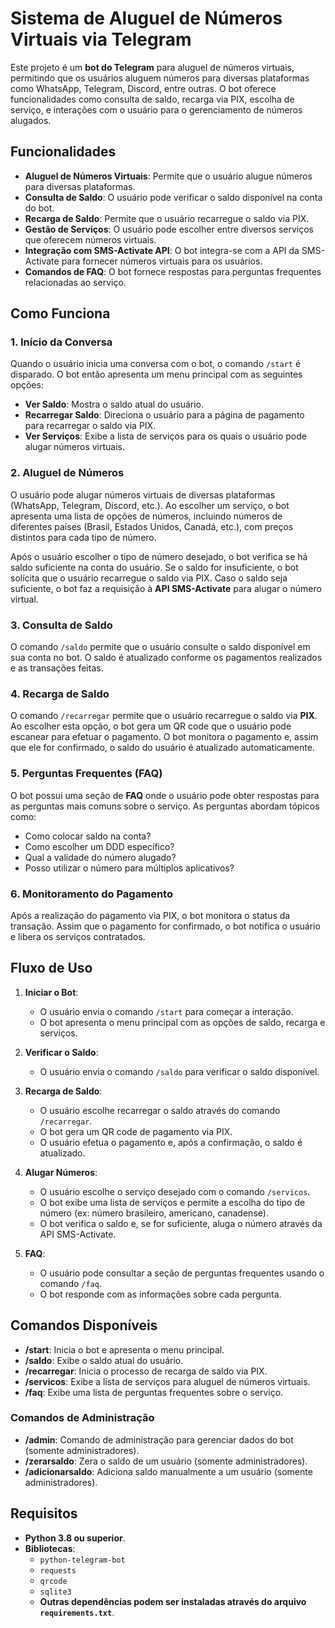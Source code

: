
# Sistema de Aluguel de Números Virtuais via Telegram

Este projeto é um **bot do Telegram** para aluguel de números virtuais, permitindo que os usuários aluguem números para diversas plataformas como WhatsApp, Telegram, Discord, entre outras. O bot oferece funcionalidades como consulta de saldo, recarga via PIX, escolha de serviço, e interações com o usuário para o gerenciamento de números alugados.

## Funcionalidades

- **Aluguel de Números Virtuais**: Permite que o usuário alugue números para diversas plataformas.
- **Consulta de Saldo**: O usuário pode verificar o saldo disponível na conta do bot.
- **Recarga de Saldo**: Permite que o usuário recarregue o saldo via PIX.
- **Gestão de Serviços**: O usuário pode escolher entre diversos serviços que oferecem números virtuais.
- **Integração com SMS-Activate API**: O bot integra-se com a API da SMS-Activate para fornecer números virtuais para os usuários.
- **Comandos de FAQ**: O bot fornece respostas para perguntas frequentes relacionadas ao serviço.

## Como Funciona

### 1. Início da Conversa

Quando o usuário inicia uma conversa com o bot, o comando `/start` é disparado. O bot então apresenta um menu principal com as seguintes opções:

- **Ver Saldo**: Mostra o saldo atual do usuário.
- **Recarregar Saldo**: Direciona o usuário para a página de pagamento para recarregar o saldo via PIX.
- **Ver Serviços**: Exibe a lista de serviços para os quais o usuário pode alugar números virtuais.

### 2. Aluguel de Números

O usuário pode alugar números virtuais de diversas plataformas (WhatsApp, Telegram, Discord, etc.). Ao escolher um serviço, o bot apresenta uma lista de opções de números, incluindo números de diferentes países (Brasil, Estados Unidos, Canadá, etc.), com preços distintos para cada tipo de número.

Após o usuário escolher o tipo de número desejado, o bot verifica se há saldo suficiente na conta do usuário. Se o saldo for insuficiente, o bot solicita que o usuário recarregue o saldo via PIX. Caso o saldo seja suficiente, o bot faz a requisição à **API SMS-Activate** para alugar o número virtual.

### 3. Consulta de Saldo

O comando `/saldo` permite que o usuário consulte o saldo disponível em sua conta no bot. O saldo é atualizado conforme os pagamentos realizados e as transações feitas.

### 4. Recarga de Saldo

O comando `/recarregar` permite que o usuário recarregue o saldo via **PIX**. Ao escolher esta opção, o bot gera um QR code que o usuário pode escanear para efetuar o pagamento. O bot monitora o pagamento e, assim que ele for confirmado, o saldo do usuário é atualizado automaticamente.

### 5. Perguntas Frequentes (FAQ)

O bot possui uma seção de **FAQ** onde o usuário pode obter respostas para as perguntas mais comuns sobre o serviço. As perguntas abordam tópicos como:

- Como colocar saldo na conta?
- Como escolher um DDD específico?
- Qual a validade do número alugado?
- Posso utilizar o número para múltiplos aplicativos?

### 6. Monitoramento do Pagamento

Após a realização do pagamento via PIX, o bot monitora o status da transação. Assim que o pagamento for confirmado, o bot notifica o usuário e libera os serviços contratados.

## Fluxo de Uso

1. **Iniciar o Bot**:
   - O usuário envia o comando `/start` para começar a interação.
   - O bot apresenta o menu principal com as opções de saldo, recarga e serviços.

2. **Verificar o Saldo**:
   - O usuário envia o comando `/saldo` para verificar o saldo disponível.
   
3. **Recarga de Saldo**:
   - O usuário escolhe recarregar o saldo através do comando `/recarregar`.
   - O bot gera um QR code de pagamento via PIX.
   - O usuário efetua o pagamento e, após a confirmação, o saldo é atualizado.

4. **Alugar Números**:
   - O usuário escolhe o serviço desejado com o comando `/servicos`.
   - O bot exibe uma lista de serviços e permite a escolha do tipo de número (ex: número brasileiro, americano, canadense).
   - O bot verifica o saldo e, se for suficiente, aluga o número através da API SMS-Activate.

5. **FAQ**:
   - O usuário pode consultar a seção de perguntas frequentes usando o comando `/faq`.
   - O bot responde com as informações sobre cada pergunta.

## Comandos Disponíveis

- **/start**: Inicia o bot e apresenta o menu principal.
- **/saldo**: Exibe o saldo atual do usuário.
- **/recarregar**: Inicia o processo de recarga de saldo via PIX.
- **/servicos**: Exibe a lista de serviços para aluguel de números virtuais.
- **/faq**: Exibe uma lista de perguntas frequentes sobre o serviço.

### Comandos de Administração

- **/admin**: Comando de administração para gerenciar dados do bot (somente administradores).
- **/zerarsaldo**: Zera o saldo de um usuário (somente administradores).
- **/adicionarsaldo**: Adiciona saldo manualmente a um usuário (somente administradores).

## Requisitos

- **Python 3.8 ou superior**.
- **Bibliotecas**:
  - `python-telegram-bot`
  - `requests`
  - `qrcode`
  - `sqlite3`
  - **Outras dependências podem ser instaladas através do arquivo `requirements.txt`**.



